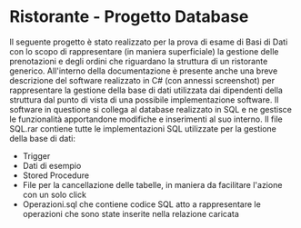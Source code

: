 # Ristorante - Progetto Database
Il seguente progetto è stato realizzato per la prova di esame di Basi di Dati con lo scopo di rappresentare (in maniera superficiale) la gestione delle prenotazioni e degli ordini che riguardano la struttura di un ristorante generico.
All'interno della documentazione è presente anche una breve descrizione del software realizzato in C# (con annessi screenshot) per rappresentare la gestione della base di dati utilizzata dai dipendenti della struttura dal punto di vista di una possibile implementazione software. 
Il software in questione si collega al database realizzato in SQL e ne gestisce le funzionalità apportandone modifiche e inserimenti al suo interno. 
Il file SQL.rar contiene tutte le implementazioni SQL utilizzate per la gestione della base di dati:
- Trigger
- Dati di esempio
- Stored Procedure
- File per la cancellazione delle tabelle, in maniera da facilitare l'azione con un solo click
- Operazioni.sql che contiene codice SQL atto a rappresentare le operazioni che sono state inserite nella relazione caricata
